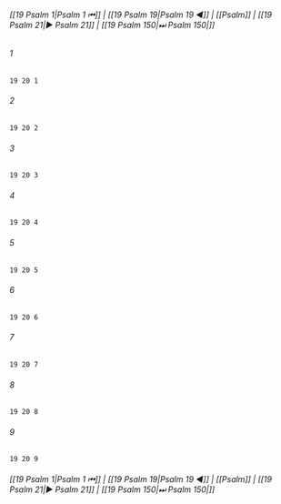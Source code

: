 
###### [[19 Psalm 1|Psalm 1 ⏮]] | [[19 Psalm 19|Psalm 19 ◀]] | [[Psalm]] | [[19 Psalm 21|▶ Psalm 21]] | [[19 Psalm 150|⏭ Psalm 150|]]

###### 1
``` verse
19 20 1 
```
###### 2
``` verse
19 20 2 
```
###### 3
``` verse
19 20 3 
```
###### 4
``` verse
19 20 4 
```
###### 5
``` verse
19 20 5 
```
###### 6
``` verse
19 20 6 
```
###### 7
``` verse
19 20 7 
```
###### 8
``` verse
19 20 8 
```
###### 9
``` verse
19 20 9 
```

###### [[19 Psalm 1|Psalm 1 ⏮]] | [[19 Psalm 19|Psalm 19 ◀]] | [[Psalm]] | [[19 Psalm 21|▶ Psalm 21]] | [[19 Psalm 150|⏭ Psalm 150|]]

